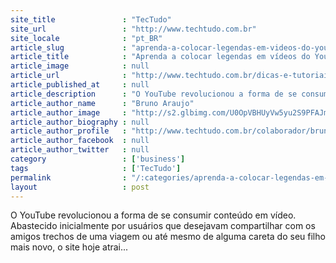 ```yaml
---
site_title               : "TecTudo"
site_url                 : "http://www.techtudo.com.br"
site_locale              : "pt_BR"
article_slug             : "aprenda-a-colocar-legendas-em-videos-do-youtube"
article_title            : "Aprenda a colocar legendas em vídeos do YouTube"
article_image            : null
article_url              : "http://www.techtudo.com.br/dicas-e-tutoriais/noticia/2011/04/aprenda-colocar-legendas-em-videos-do-youtube.html"
article_published_at     : null
article_description      : "O YouTube revolucionou a forma de se consumir conteúdo em vídeo. Abastecido inicialmente por usuários que desejavam compartilhar com os amigos trechos de uma viagem ou até mesmo de alguma careta do seu filho mais novo, o site hoje atrai..."
article_author_name      : "Bruno Araujo"
article_author_image     : "http://s2.glbimg.com/U0OpVBHUyVw5yu2S9PFAJmRY6Ak=/30x30/s2.glbimg.com/N6giKI0nGDoaN6EFUtZz1Qsal9Y=/140x140/s.glbimg.com/po/tt2/f/original/2013/11/12/avatartechtudo.jpg"
article_author_biography : null
article_author_profile   : "http://www.techtudo.com.br/colaborador/bruno-araujo.html"
article_author_facebook  : null
article_author_twitter   : null
category                 : ['business']
tags                     : ['TecTudo']
permalink                : "/:categories/aprenda-a-colocar-legendas-em-videos-do-youtube/"
layout                   : post
---
```


O YouTube revolucionou a forma de se consumir conteúdo em vídeo. Abastecido inicialmente por usuários que desejavam compartilhar com os amigos trechos de uma viagem ou até mesmo de alguma careta do seu filho mais novo, o site hoje atrai...
